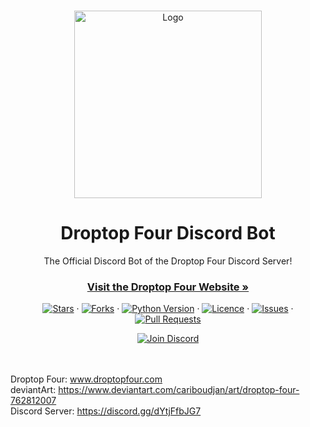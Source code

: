 <!-- PROJECT LOGO -->
<br />
<p align="center">
    <a href="https://github.com/66Bunz/Droptop-Four-Discord-Bot">
        <img src="https://user-images.githubusercontent.com/66331265/126289423-0bd9f075-44aa-4664-9df2-2227cd2aa8bb.png"
            alt="Logo" width="300" height="300">
    </a>
</p>

<!-- TITLE -->
<h1 align="center">Droptop Four Discord Bot</h1>

<!-- INTRO -->
<p align="center">
    The Official Discord Bot of the Droptop Four Discord Server!
</p>

<!-- SITE -->
<p>
<h3 align="center"><a href="https://www.droptopfour.com"><strong>Visit the Droptop Four Website »</strong></a></h3>
</p>

<!-- BUTTONS -->
<p align="center">
    <a href="https://github.com/66Bunz/Droptop-Four-Discord-Bot/stargazers"><img
            src="https://img.shields.io/github/stars/66Bunz/Droptop-Four-Discord-Bot.svg" alt="Stars"></a>
    ·
    <a href="https://github.com/66Bunz/Droptop-Four-Discord-Bot/network"><img
            src="https://img.shields.io/github/forks/66Bunz/Droptop-Four-Discord-Bot.svg" alt="Forks"></a>
    ·
    <a href="https://python.org"><img src="https://img.shields.io/badge/python-3.8.10-blue.svg"
            alt="Python Version"></a>
    ·
    <a href="https://github.com/66Bunz/Droptop-Four-Discord-Bot/blob/master/LICENSE"><img
            src="https://img.shields.io/github/license/66Bunz/Droptop-Four-Discord-Bot.svg" alt="Licence"></a>
    ·
    <a href="https://GitHub.com/66Bunz/Droptop-Four-Discord-Bot/issues/"><img
            src="https://img.shields.io/github/issues/66Bunz/Droptop-Four-Discord-Bot.svg" alt="Issues"></a>
    ·
    <a href="https://GitHub.com/66Bunz/Droptop-Four-Discord-Bot/pull/"><img
            src="https://img.shields.io/github/issues-pr/66Bunz/Droptop-Four-Discord-Bot.svg" alt="Pull Requests"></a>
</p>
<p align="center">
    <a href="https://discord.gg/dYtjFfbJG7"><img
            src="https://img.shields.io/discord/800124057923485728.svg?label=&logo=discord&logoColor=ffffff&color=7389D8&labelColor=6A7EC2"
            alt="Join Discord"></a>
    <br />
    <br />
    <br />
</p>





Droptop Four: www.droptopfour.com  
deviantArt: https://www.deviantart.com/cariboudjan/art/droptop-four-762812007  
Discord Server: https://discord.gg/dYtjFfbJG7
